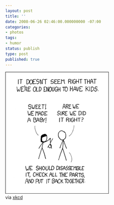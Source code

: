 ```yaml
---
layout: post
title: ''
date: 2008-06-26 02:46:00.000000000 -07:00
categories:
- photos
tags:
- humor
status: publish
type: post
published: true
---
```

<div class="figure">
<img src="/assets/F0ca4HZtJaoazhpvrmbIObPb_400.png" alt="" />
		        </div>
		via <a href="http://xkcd.com/441/">xkcd</a>
